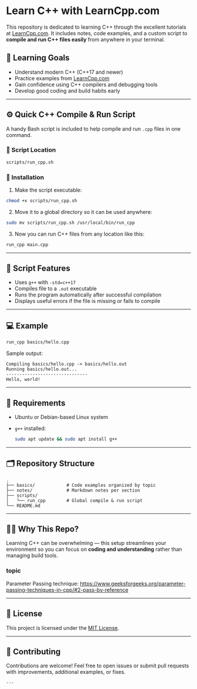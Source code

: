 # Learn C++ with LearnCpp.com

This repository is dedicated to learning C++ through the excellent tutorials at [LearnCpp.com](https://www.learncpp.com/). It includes notes, code examples, and a custom script to **compile and run C++ files easily** from anywhere in your terminal.

## 🧠 Learning Goals

- Understand modern C++ (C++17 and newer)
- Practice examples from [LearnCpp.com](https://www.learncpp.com/)
- Gain confidence using C++ compilers and debugging tools
- Develop good coding and build habits early

---

## ⚙️ Quick C++ Compile & Run Script

A handy Bash script is included to help compile and run `.cpp` files in one command.

### 📁 Script Location

```bash
scripts/run_cpp.sh
```

### 🔧 Installation

1. Make the script executable:

```bash
chmod +x scripts/run_cpp.sh
```

2. Move it to a global directory so it can be used anywhere:

```bash
sudo mv scripts/run_cpp.sh /usr/local/bin/run_cpp
```

3. Now you can run C++ files from any location like this:

```bash
run_cpp main.cpp
```

---

## 📌 Script Features

- Uses `g++` with `-std=c++17`
- Compiles file to a `.out` executable
- Runs the program automatically after successful compilation
- Displays useful errors if the file is missing or fails to compile

---

## 💻 Example

```bash
run_cpp basics/hello.cpp
```

Sample output:

```
Compiling basics/hello.cpp -> basics/hello.out
Running basics/hello.out...
-------------------------------
Hello, world!
```

---

## 🧩 Requirements

- Ubuntu or Debian-based Linux system
- `g++` installed:

  ```bash
  sudo apt update && sudo apt install g++
  ```

---

## 🗂 Repository Structure

```
.
├── basics/            # Code examples organized by topic
├── notes/             # Markdown notes per section
├── scripts/
│   └── run_cpp        # Global compile & run script
└── README.md
```

---

## 🙋‍♂️ Why This Repo?

Learning C++ can be overwhelming — this setup streamlines your environment so you can focus on **coding and understanding** rather than managing build tools.

### topic

Parameter Passing technique: https://www.geeksforgeeks.org/parameter-passing-techniques-in-cpp/#2-pass-by-reference

---

## 📄 License

This project is licensed under the [MIT License](LICENSE).

---

## 🤝 Contributing

Contributions are welcome! Feel free to open issues or submit pull requests with improvements, additional examples, or fixes.

```
---

```
